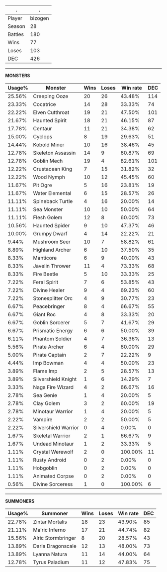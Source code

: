 .|.
|-|-
Player|bizogen
Season|28
Battles|180
Wins|77
Loses|103
DEC|426

---
**MONSTERS**

Usage%|Monster|Wins|Loses|Win rate|DEC|
-|-|-|-|-|-|
25.56%|Creeping Ooze|20|26|43.48%|114|
23.33%|Cocatrice|14|28|33.33%|74|
22.22%|Elven Cutthroat|19|21|47.50%|101|
21.67%|Haunted Spirit|18|21|46.15%|87|
17.78%|Centaur|11|21|34.38%|62|
15.00%|Cyclops|8|19|29.63%|51|
14.44%|Kobold Miner|10|16|38.46%|45|
12.78%|Skeleton Assassin|14|9|60.87%|69|
12.78%|Goblin Mech|19|4|82.61%|101|
12.22%|Crustacean King|7|15|31.82%|32|
12.22%|Wood Nymph|10|12|45.45%|60|
11.67%|Pit Ogre|5|16|23.81%|19|
11.67%|Water Elemental|6|15|28.57%|26|
11.11%|Spineback Turtle|4|16|20.00%|14|
11.11%|Sea Monster|10|10|50.00%|64|
11.11%|Flesh Golem|12|8|60.00%|73|
10.56%|Haunted Spider|9|10|47.37%|46|
10.00%|Grumpy Dwarf|4|14|22.22%|21|
9.44%|Mushroom Seer|10|7|58.82%|61|
8.89%|Highland Archer|6|10|37.50%|35|
8.33%|Manticore|6|9|40.00%|43|
8.33%|Javelin Thrower|11|4|73.33%|68|
8.33%|Fire Beetle|5|10|33.33%|25|
7.22%|Feral Spirit|7|6|53.85%|43|
7.22%|Divine Healer|9|4|69.23%|60|
7.22%|Stonesplitter Orc|4|9|30.77%|23|
6.67%|Peacebringer|8|4|66.67%|55|
6.67%|Giant Roc|4|8|33.33%|20|
6.67%|Goblin Sorcerer|5|7|41.67%|29|
6.67%|Prismatic Energy|6|6|50.00%|39|
6.11%|Phantom Soldier|4|7|36.36%|13|
5.56%|Pirate Archer|6|4|60.00%|29|
5.00%|Pirate Captain|2|7|22.22%|9|
4.44%|Imp Bowman|4|4|50.00%|23|
3.89%|Flame Imp|2|5|28.57%|13|
3.89%|Silvershield Knight|1|6|14.29%|7|
3.33%|Naga Fire Wizard|4|2|66.67%|16|
2.78%|Sea Genie|1|4|20.00%|5|
2.78%|Clay Golem|3|2|60.00%|19|
2.78%|Minotaur Warrior|1|4|20.00%|5|
2.22%|Vampire|2|2|50.00%|5|
2.22%|Silvershield Warrior|0|4|0.00%|0|
1.67%|Skeletal Warrior|2|1|66.67%|9|
1.67%|Undead Minotaur|1|2|33.33%|5|
1.11%|Crystal Werewolf|2|0|100.00%|11|
1.11%|Rusty Android|0|2|0.00%|0|
1.11%|Hobgoblin|0|2|0.00%|0|
1.11%|Animated Corpse|0|2|0.00%|0|
0.56%|Divine Sorceress|1|0|100.00%|6|

---
**SUMMONERS**

Usage%|Summoner|Wins|Loses|Win rate|DEC|
-|-|-|-|-|-|
22.78%|Zintar Mortalis|18|23|43.90%|85|
21.11%|Malric Inferno|17|21|44.74%|82|
15.56%|Alric Stormbringer|8|20|28.57%|43|
13.89%|Daria Dragonscale|12|13|48.00%|73|
13.89%|Lyanna Natura|11|14|44.00%|64|
12.78%|Tyrus Paladium|11|12|47.83%|75|
